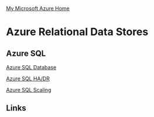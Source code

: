 [My Microsoft Azure Home](microsoft_learn_home.md)


# Azure Relational Data Stores

## Azure SQL

[Azure SQL Database](azure_sql_database.md)

[Azure SQL HA/DR](azure_sql_database_ha_dr.md)

[Azure SQL Scaling](azure_sql_database_scaling.md)


## Links


